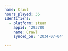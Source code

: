 ```yaml
---
name: Crawl
hours_played: 35
identifiers:
  - platform: steam
    appid: '293780'
    name: Crawl
    synced_on: '2024-07-04'

---
```


